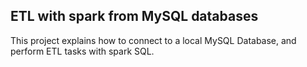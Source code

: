 ETL with spark from MySQL databases
---
This project explains how to connect to a local MySQL Database, and perform ETL tasks with spark SQL.
